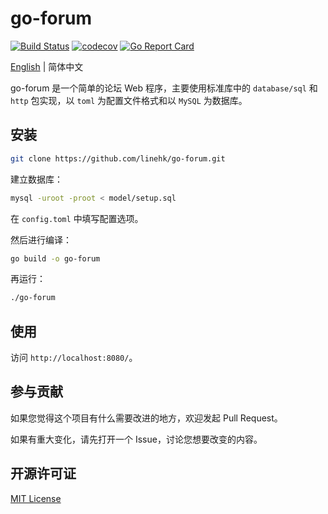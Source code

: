 # go-forum

[![Build Status](https://travis-ci.org/linehk/go-forum.svg?branch=master)](https://travis-ci.org/linehk/go-forum)
[![codecov](https://codecov.io/gh/linehk/go-forum/branch/master/graph/badge.svg)](https://codecov.io/gh/linehk/go-forum)
[![Go Report Card](https://goreportcard.com/badge/github.com/linehk/go-forum)](https://goreportcard.com/report/github.com/linehk/go-forum)

[English](./README.md "English") | 简体中文

go-forum 是一个简单的论坛 Web 程序，主要使用标准库中的 `database/sql` 和 `http` 包实现，以 `toml` 为配置文件格式和以 `MySQL` 为数据库。

## 安装

```bash
git clone https://github.com/linehk/go-forum.git
```

建立数据库：

```bash
mysql -uroot -proot < model/setup.sql
```

在 `config.toml` 中填写配置选项。

然后进行编译：

```bash
go build -o go-forum
```

再运行：

```bash
./go-forum
```

## 使用

访问 `http://localhost:8080/`。

## 参与贡献

如果您觉得这个项目有什么需要改进的地方，欢迎发起 Pull Request。

如果有重大变化，请先打开一个 Issue，讨论您想要改变的内容。

## 开源许可证

[MIT License](./LICENSE "MIT License")